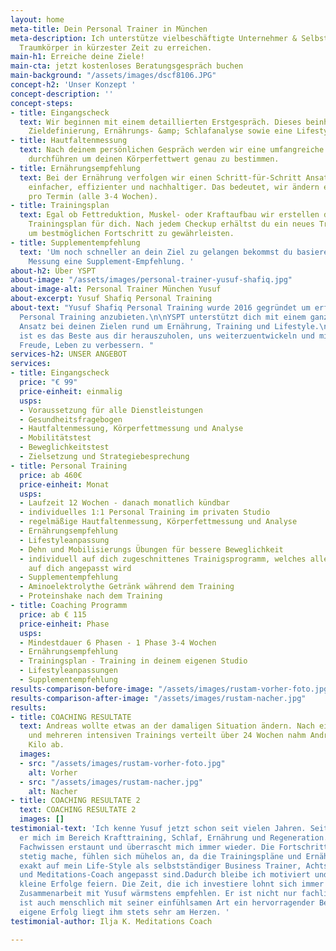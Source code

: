 ```yaml
---
layout: home
meta-title: Dein Personal Trainer in München
meta-description: Ich unterstütze vielbeschäftigte Unternehmer & Selbstständige Ihren
  Traumkörper in kürzester Zeit zu erreichen.
main-h1: Erreiche deine Ziele!
main-cta: jetzt kostenloses Beratungsgespräch buchen
main-background: "/assets/images/dscf8106.JPG"
concept-h2: 'Unser Konzept '
concept-description: ''
concept-steps:
- title: Eingangscheck
  text: Wir beginnen mit einem detaillierten Erstgespräch. Dieses beinhaltet eine
    Zieldefinierung, Ernährungs- &amp; Schlafanalyse sowie eine Lifestyle-Optimierung.
- title: Hautfaltenmessung
  text: Nach deinem persönlichen Gespräch werden wir eine umfangreiche YPSI Hautfaltenmessung
    durchführen um deinen Körperfettwert genau zu bestimmen.
- title: Ernährungsempfehlung
  text: Bei der Ernährung verfolgen wir einen Schritt-für-Schritt Ansatz. Dies ist
    einfacher, effizienter und nachhaltiger. Das bedeutet, wir ändern eine Mahlzeit
    pro Termin (alle 3-4 Wochen).
- title: Trainingsplan
  text: Egal ob Fettreduktion, Muskel- oder Kraftaufbau wir erstellen den passenden
    Trainingsplan für dich. Nach jedem Checkup erhältst du ein neues Trainingsprogramm
    um bestmöglichen Fortschritt zu gewährleisten.
- title: Supplementempfehlung
  text: 'Um noch schneller an dein Ziel zu gelangen bekommst du basierend auf deiner
    Messung eine Supplement-Empfehlung. '
about-h2: Über YSPT
about-image: "/assets/images/personal-trainer-yusuf-shafiq.jpg"
about-image-alt: Personal Trainer München Yusuf
about-excerpt: Yusuf Shafiq Personal Training
about-text: "Yusuf Shafiq Personal Training wurde 2016 gegründet um erfolgsorientiertes
  Personal Training anzubieten.\n\nYSPT unterstützt dich mit einem ganzheitlichen
  Ansatz bei deinen Zielen rund um Ernährung, Training und Lifestyle.\n\nUnser Ziel
  ist es das Beste aus dir herauszuholen, uns weiterzuentwickeln und mit Spaß und
  Freude, Leben zu verbessern. "
services-h2: UNSER ANGEBOT
services:
- title: Eingangscheck
  price: "€ 99"
  price-einheit: einmalig
  usps:
  - Voraussetzung für alle Dienstleistungen
  - Gesundheitsfragebogen
  - Hautfaltenmessung, Körperfettmessung und Analyse
  - Mobilitätstest
  - Beweglichkeitstest
  - Zielsetzung und Strategiebesprechung
- title: Personal Training
  price: ab 460€
  price-einheit: Monat
  usps:
  - Laufzeit 12 Wochen - danach monatlich kündbar
  - individuelles 1:1 Personal Training im privaten Studio
  - regelmäßige Hautfaltenmessung, Körperfettmessung und Analyse
  - Ernährungsempfehlung
  - Lifestyleanpassung
  - Dehn und Mobilisierungs Übungen für bessere Beweglichkeit
  - individuell auf dich zugeschnittenes Trainigsprogramm, welches alle 3-4 Wochen
    auf dich angepasst wird
  - Supplementempfehlung
  - Aminoelektrolythe Getränk während dem Training
  - Proteinshake nach dem Training
- title: Coaching Programm
  price: ab € 115
  price-einheit: Phase
  usps:
  - Mindestdauer 6 Phasen - 1 Phase 3-4 Wochen
  - Ernährungsempfehlung
  - Trainingsplan - Training in deinem eigenen Studio
  - Lifestyleanpassungen
  - Supplementempfehlung
results-comparison-before-image: "/assets/images/rustam-vorher-foto.jpg"
results-comparison-after-image: "/assets/images/rustam-nacher.jpg"
results:
- title: COACHING RESULTATE
  text: Andreas wollte etwas an der damaligen Situation ändern. Nach einem Erstgespräch
    und mehreren intensiven Trainings verteilt über 24 Wochen nahm Andreas fast 30
    Kilo ab.
  images:
  - src: "/assets/images/rustam-vorher-foto.jpg"
    alt: Vorher
  - src: "/assets/images/rustam-nacher.jpg"
    alt: Nacher
- title: COACHING RESULTATE 2
  text: COACHING RESULTATE 2
  images: []
testimonial-text: 'Ich kenne Yusuf jetzt schon seit vielen Jahren. Seit 2020 begleitet
  er mich im Bereich Krafttraining, Schlaf, Ernährung und Regeneration. Sein außergewöhnliches
  Fachwissen erstaunt und überrascht mich immer wieder. Die Fortschritte, die ich
  stetig mache, fühlen sich mühelos an, da die Trainingspläne und Ernährungstipps
  exakt auf mein Life-Style als selbstständiger Business Trainer, Achtsamkeits-Trainer
  und Meditations-Coach angepasst sind.Dadurch bleibe ich motiviert und kann so regelmäßig
  kleine Erfolge feiern. Die Zeit, die ich investiere lohnt sich immer! Ich kann die
  Zusammenarbeit mit Yusuf wärmstens empfehlen. Er ist nicht nur fachlich top, er
  ist auch menschlich mit seiner einfühlsamen Art ein hervorragender Begleiter. Der
  eigene Erfolg liegt ihm stets sehr am Herzen. '
testimonial-author: Ilja K. Meditations Coach

---
```

